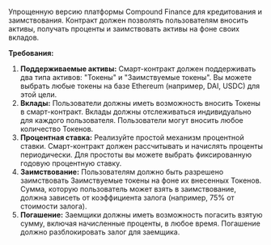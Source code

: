 Упрощенную версию платформы Compound Finance для кредитования и заимствования. Контракт должен позволять пользователям вносить активы, получать проценты и заимствовать активы на фоне своих вкладов.

**Требования:**

1. **Поддерживаемые активы:** Смарт-контракт должен поддерживать два типа активов: "Токены" и "Заимствуемые токены". Вы можете выбрать любые токены на базе Ethereum (например, DAI, USDC) для этой цели.
2. **Вклады:** Пользователи должны иметь возможность вносить Токены в смарт-контракт. Вклады должны отслеживаться индивидуально для каждого пользователя. Пользователи могут вносить любое количество Токенов.
3. **Процентная ставка:** Реализуйте простой механизм процентной ставки. Смарт-контракт должен рассчитывать и начислять проценты периодически. Для простоты вы можете выбрать фиксированную годовую процентную ставку.
4. **Заимствование:** Пользователям должно быть разрешено заимствовать Заимствуемые токены на фоне их внесенных Токенов. Сумма, которую пользователь может взять в заимствование, должна зависеть от коэффициента залога (например, 75% от стоимости залога).
5. **Погашение:** Заемщики должны иметь возможность погасить взятую сумму, включая начисленные проценты, в любое время. Погашение должно разблокировать залог для заемщика.
